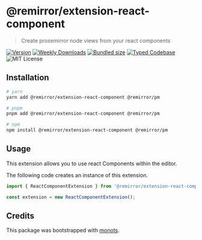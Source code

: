# @remirror/extension-react-component

> Create prosemirror node views from your react components

[![Version][version]][npm] [![Weekly Downloads][downloads-badge]][npm] [![Bundled size][size-badge]][size] [![Typed Codebase][typescript]](./src/index.ts) ![MIT License][license]

[version]: https://flat.badgen.net/npm/v/@remirror/extension-react-component
[npm]: https://npmjs.com/package/@remirror/extension-react-component
[license]: https://flat.badgen.net/badge/license/MIT/purple
[size]: https://bundlephobia.com/result?p=@remirror/extension-react-component
[size-badge]: https://flat.badgen.net/bundlephobia/minzip/@remirror/extension-react-component
[typescript]: https://flat.badgen.net/badge/icon/TypeScript?icon=typescript&label
[downloads-badge]: https://badgen.net/npm/dw/@remirror/extension-react-component/red?icon=npm

## Installation

```bash
# yarn
yarn add @remirror/extension-react-component @remirror/pm

# pnpm
pnpm add @remirror/extension-react-component @remirror/pm

# npm
npm install @remirror/extension-react-component @remirror/pm
```

## Usage

This extension allows you to use react Components within the editor.

The following code creates an instance of this extension.

```ts
import { ReactComponentExtension } from '@remirror/extension-react-component';

const extension = new ReactComponentExtension();
```

## Credits

This package was bootstrapped with [monots].

[monots]: https://github.com/monots/monots
